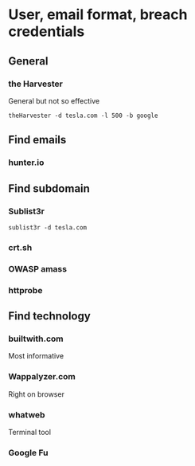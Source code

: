 # User, email format, breach credentials
## General
### the Harvester
General but not so effective
```
theHarvester -d tesla.com -l 500 -b google
```
## Find emails
### hunter.io

## Find subdomain
### Sublist3r
```
sublist3r -d tesla.com
```
### crt.sh

### OWASP amass

### httprobe

## Find technology
### builtwith.com
Most informative

### Wappalyzer.com
Right on browser

### whatweb
Terminal tool

### Google Fu
